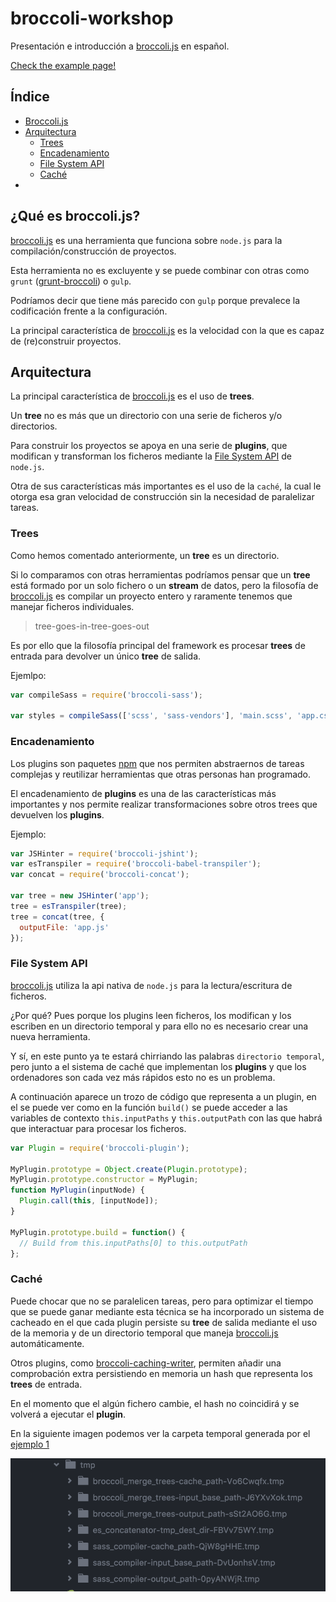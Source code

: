 # broccoli-workshop

Presentación e introducción a [broccoli.js](http://broccolijs.com/) en español.

[Check the example page!](https://josex2r.github.io/broccoli-workshop/#/)

## Índice

- [Broccoli.js](#broccoli-js)
- [Arquitectura](#arquitectura)
  - [Trees](#trees)
  - [Encadenamiento](#encadenamiento)
  - [File System API](#file-system-api)
  - [Caché](#cache)
- []()

## ¿Qué es broccoli.js?

[broccoli.js](http://broccolijs.com/) es una herramienta que funciona sobre `node.js` para la compilación/construcción de proyectos.

Esta herramienta no es excluyente y se puede combinar con otras como `grunt` ([grunt-broccoli](https://www.npmjs.com/package/grunt-broccoli)) o `gulp`.

Podríamos decir que tiene más parecido con `gulp` porque prevalece la codificación frente a la configuración.

La principal característica de [broccoli.js](http://broccolijs.com/) es la velocidad con la que es capaz de (re)construir proyectos.

## Arquitectura

La principal característica de [broccoli.js](http://broccolijs.com/) es el uso de **trees**.

Un **tree** no es más que un directorio con una serie de ficheros y/o directorios.

Para construir los proyectos se apoya en una serie de **plugins**, que modifican y transforman los ficheros mediante la [File System API](https://nodejs.org/api/fs.html) de `node.js`.

Otra de sus características más importantes es el uso de la `caché`, la cual le otorga esa gran velocidad de construcción sin la necesidad de paralelizar tareas.

### Trees

Como hemos comentado anteriormente, un **tree** es un directorio.

Si lo comparamos con otras herramientas podríamos pensar que un **tree** está formado por un solo fichero o un **stream** de datos, pero la filosofía de [broccoli.js](http://broccolijs.com/) es compilar un proyecto entero y raramente tenemos que manejar ficheros individuales.

> tree-goes-in-tree-goes-out

Es por ello que la filosofía principal del framework es procesar **trees** de entrada para devolver un único **tree** de salida.

Ejemlpo:

```javascript
var compileSass = require('broccoli-sass');

var styles = compileSass(['scss', 'sass-vendors'], 'main.scss', 'app.css');
```

### Encadenamiento

Los plugins son paquetes [npm](https://www.npmjs.com/) que nos permiten abstraernos de tareas complejas y reutilizar herramientas que otras personas han programado.

El encadenamiento de **plugins** es una de las características más importantes y nos permite realizar transformaciones sobre otros trees que devuelven los **plugins**.

Ejemplo:

```javascript
var JSHinter = require('broccoli-jshint');
var esTranspiler = require('broccoli-babel-transpiler');
var concat = require('broccoli-concat');

var tree = new JSHinter('app');
tree = esTranspiler(tree);
tree = concat(tree, {
  outputFile: 'app.js'
});
```

### File System API

[broccoli.js](http://broccolijs.com/) utiliza la api nativa de `node.js` para la lectura/escritura de ficheros.

¿Por qué?
Pues porque los plugins leen ficheros, los modifican y los escriben en un directorio temporal y para ello no es necesario crear una nueva herramienta.

Y sí, en este punto ya te estará chirriando las palabras `directorio temporal`, pero junto a el sistema de caché que implementan los **plugins** y que los ordenadores son cada vez más rápidos esto no es un problema.

A continuación aparece un trozo de código que representa a un plugin, en el se puede ver como en la función `build()` se puede acceder a las variables de contexto `this.inputPaths` y `this.outputPath` con las que habrá que interactuar para procesar los ficheros.

```javascript
var Plugin = require('broccoli-plugin');

MyPlugin.prototype = Object.create(Plugin.prototype);
MyPlugin.prototype.constructor = MyPlugin;
function MyPlugin(inputNode) {
  Plugin.call(this, [inputNode]);
}

MyPlugin.prototype.build = function() {
  // Build from this.inputPaths[0] to this.outputPath
};
```

### Caché

Puede chocar que no se paralelicen tareas, pero para optimizar el tiempo que se puede ganar mediante esta técnica se ha incorporado un sistema de cacheado en el que cada plugin persiste su **tree** de salida mediante el uso de la memoria y de un directorio temporal que maneja [broccoli.js](http://broccolijs.com/) automáticamente.

Otros plugins, como [broccoli-caching-writer](https://github.com/ember-cli/broccoli-caching-writer), permiten añadir una comprobación extra persistiendo en memoria un hash que representa los **trees** de entrada.

En el momento que el algún fichero cambie, el hash no coincidirá y se volverá a ejecutar el **plugin**.

En la siguiente imagen podemos ver la carpeta temporal generada por el [ejemplo 1](https://github.com/josex2r/broccoli-workshop/tree/master/examples/example1)

![tmp](img/tmp.png)
